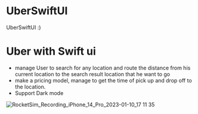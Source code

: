 # UberSwiftUI
UberSwiftUI :)
# Uber with Swift ui 
- manage User to search for any location and route the distance from his current location to the search result location that he want to go 
- make a pricing model, manage to get the time of pick up and drop off to the location.
- Support Dark mode


![RocketSim_Recording_iPhone_14_Pro_2023-01-10_17 11 35](https://user-images.githubusercontent.com/57367756/211589395-b2667860-a69b-41c7-85db-8b0be6b40a96.gif)

